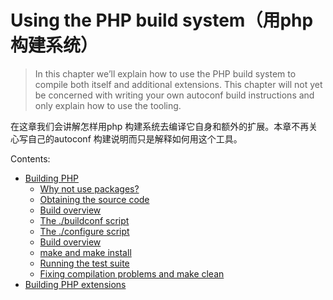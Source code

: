 # Using the PHP build system（用php 构建系统）

>In this chapter we’ll explain how to use the PHP build system to compile both itself and additional extensions. This chapter will not yet be concerned with writing your own autoconf build instructions and only explain how to use the tooling.


在这章我们会讲解怎样用php 构建系统去编译它自身和额外的扩展。本章不再关心写自己的autoconf 构建说明而只是解释如何用这个工具。

Contents:

* [Building PHP](_1_Building_PHP/README.md)
    * [Why not use packages?](_1_Building_PHP/_1_Why_not_use_packages.md)
    * [Obtaining the source code](_1_Building_PHP/_2_Obtaining_the_source_code.md)
    * [Build overview](_1_Building_PHP/_3_.md)
    * [The ./buildconf script](_1_Building_PHP/_4_.md)
    * [The ./configure script](_1_Building_PHP/_5_.md)
    * [Build overview](_1_Building_PHP/_6_.md)
    * [make and make install](_1_Building_PHP/_7_.md)
    * [Running the test suite](_1_Building_PHP/_8_.md)
    * [Fixing compilation problems and make clean](_1_Building_PHP/_9_.md)
* [Building PHP extensions](_2_Building_PHP_extensions/README.md)

